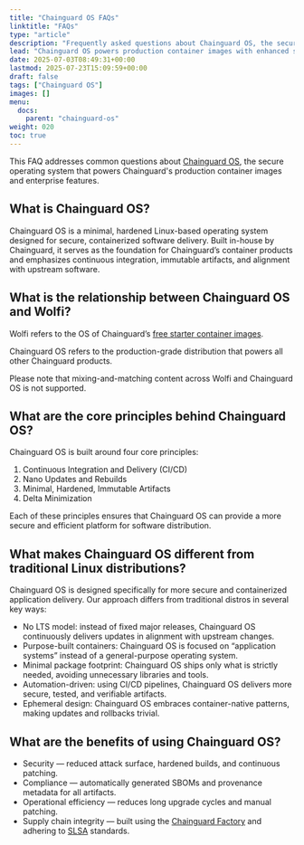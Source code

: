 ```yaml
---
title: "Chainguard OS FAQs"
linktitle: "FAQs"
type: "article"
description: "Frequently asked questions about Chainguard OS, the secure operating system powering production Chainguard containers with enterprise features and continuous updates"
lead: "Chainguard OS powers production container images with enhanced security, continuous updates, and enterprise-grade features - find answers to common questions about this purpose-built container operating system."
date: 2025-07-03T08:49:31+00:00
lastmod: 2025-07-23T15:09:59+00:00
draft: false
tags: ["Chainguard OS"]
images: []
menu:
  docs:
    parent: "chainguard-os"
weight: 020
toc: true
---
```


This FAQ addresses common questions about [Chainguard OS](/chainguard/chainguard-os/), the secure operating system that powers Chainguard's production container images and enterprise features. 

## What is Chainguard OS?
Chainguard OS is a minimal, hardened Linux-based operating system designed for secure, containerized software delivery. Built in-house by Chainguard, it serves as the foundation for Chainguard’s container products and emphasizes continuous integration, immutable artifacts, and alignment with upstream software.

## What is the relationship between Chainguard OS and Wolfi?
Wolfi refers to the OS of Chainguard’s [free starter container images](/chainguard/chainguard-images/about/images-categories/#starter-containers).

Chainguard OS refers to the production-grade distribution that powers all other Chainguard products.

Please note that mixing-and-matching content across Wolfi and Chainguard OS is not supported. 

## What are the core principles behind Chainguard OS?
Chainguard OS is built around four core principles:

1. Continuous Integration and Delivery (CI/CD)
1. Nano Updates and Rebuilds
1. Minimal, Hardened, Immutable Artifacts
1. Delta Minimization

Each of these principles ensures that Chainguard OS can provide a more secure and efficient platform for software distribution.

## What makes Chainguard OS different from traditional Linux distributions?
Chainguard OS is designed specifically for more secure and containerized application delivery. Our approach differs from traditional distros in several key ways:

* No LTS model: instead of fixed major releases, Chainguard OS continuously delivers updates in alignment with upstream changes.
* Purpose-built containers: Chainguard OS is focused on “application systems” instead of a general-purpose operating system.
* Minimal package footprint: Chainguard OS ships only what is strictly needed, avoiding unnecessary libraries and tools.
* Automation-driven: using CI/CD pipelines, Chainguard OS delivers more secure, tested, and verifiable artifacts.
* Ephemeral design: Chainguard OS embraces container-native patterns, making updates and rollbacks trivial.

## What are the benefits of using Chainguard OS?
* Security — reduced attack surface, hardened builds, and continuous patching.
* Compliance — automatically generated SBOMs and provenance metadata for all artifacts.
* Operational efficiency — reduces long upgrade cycles and manual patching.
* Supply chain integrity — built using the [Chainguard Factory](https://www.youtube.com/watch?v=iU9hmW6hrGs) and adhering to [SLSA](https://slsa.dev/) standards.